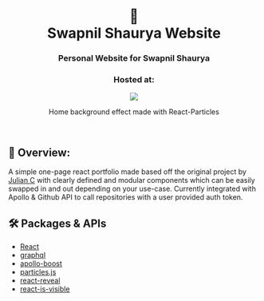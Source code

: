 <div align="center">
  <h1>🌵<br>Swapnil Shaurya Website</h1>
  <h3>Personal Website for Swapnil Shaurya</h3>
  <h3>Hosted at: </h3>
</div>

<div align="center"><img src="https://user-images.githubusercontent.com/29565530/144163917-196b3e87-90e2-4615-b1c7-6a905533f34b.gif" /></div>
<div align="center">
  <p>Home background effect made with React-Particles</p>
</div>

<br>

## 💬 Overview:

A simple one-page react portfolio made based off the original project by [Julian C](https://github.com/juliancesaro) with clearly defined and modular components which can be easily swapped in and out depending on your use-case. Currently integrated with Apollo & Github API to call repositories with a user provided auth token.

## 🛠️ Packages & APIs

- [React](https://reactjs.org/)
- [graphql](https://graphql.org/) 
- [apollo-boost](https://www.apollographql.com/docs/react/get-started/)
- [particles.js](https://github.com/VincentGarreau/particles.js/)
- [react-reveal](https://github.com/rnosov/react-reveal)
- [react-is-visible](https://github.com/lessp/react-is-visible)


